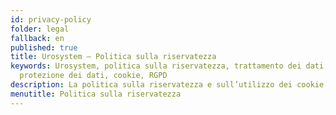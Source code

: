 ```yaml
---
id: privacy-policy
folder: legal
fallback: en
published: true
title: Urosystem – Politica sulla riservatezza
keywords: Urosystem, politica sulla riservatezza, trattamento dei dati,
  protezione dei dati, cookie, RGPD
description: La politica sulla riservatezza e sull’utilizzo dei cookie di Urosystem
menutitle: Politica sulla riservatezza
---
```

